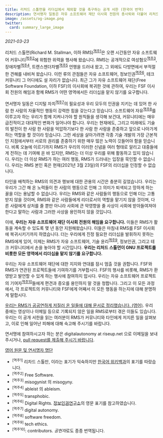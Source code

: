 ```yaml
---
title: 리처드 스톨먼을 리더십에서 제외할 것을 촉구하는 공개 서한 (한국어 번역)
description: 연서명자 일동은 자유 소프트웨어 재단 이사회 전원의 총사퇴와 더불어 리처드 스톨먼이 리더십에서 제외될 것을 촉구합니다. 우리는 더 이상 그의 행동으로 인해 고통받지 않을 것이며, 그에게 리더십을 맡기지 않을 것이며, 그의 위험한 사상을 받아들이거나 그를 포용하지 않을 것입니다.
image: /assets/og-image.png
twitter:
  card: summary_large_image
---
```


*2021-03-23*

리처드 스톨먼(Richard M. Stallman, 이하 RMS)<sup>[역주1](#역주1)</sup>은 오랜 시간동안 자유 소프트웨어 커뮤니티<sup>[역주2](#역주2)</sup>에 위험한 위력을 행사해 왔습니다. RMS는 공개적으로 여성혐오<sup>[역주3](#역주3)</sup>, 장애차별<sup>[역주4](#역주4)</sup>, 트랜스젠더차별<sup>[역주5](#역주5)</sup> 언행을 드러내 왔고, 그 외에도 다방면에서 부적절한 견해를 내비쳐 왔습니다. 이런 류의 관점들은 자유 소프트웨어, 정보인권<sup>[역주6](#역주6)</sup>, 테크 커뮤니티 그 어디에도 설 자리가 없습니다. 최근 그가 자유 소프트웨어 재단(Free Software Foundation, 이하 FSF)의 이사회에 복귀한 것에 관하여, 우리는 FSF 이사회 전원의 해임과 함께 RMS가 어떤 영역에서든 리더십을 맡지 않기를 요구합니다.

연서명자 일동은 디지털 자치<sup>[역주7](#역주7)</sup>의 필요성과 우리 모두의 인권을 지키는 데 있어 한 사람 한 사람의 자율적인 행동이 강력한 힘을 갖는다고 믿습니다. 소프트웨어 자유<sup>[역주8](#역주8)</sup>를 이루고자 하는 우리가 함께 지켜나가야 할 원칙들을 생각해 보건대, 커뮤니티에는 매우 급진적이고 대대적인 변화가 일어나야 합니다. 우리는 현재에도, 그리고 미래에도 기술의 발전이 한 사람 한 사람을 억압하기보다 한 사람 한 사람을 존중하고 앞으로 나아가게 하는 역할을 할 것이라 믿습니다. 그런 세상을 살아가려면 각종 기술 개발의 가장 근본적인 지점에서부터 서로의 권리를 존중하기 위한 매우 많은 노력이 깃들어야 함을 믿습니다. 비록 오늘에 이르기까지 RMS가 우리의 이러한 신념을 여러 형태로 알리고 대중들에게 전하는 데 기여해 온 바 있지만, RMS는 더 이상 우리를 위해 활동하고 있지 않습니다. 우리는 더 이상 RMS가 하는 여러 행동, RMS가 드러내는 입장을 묵인할 수 없습니다. 우리는 RMS 본인 혹은 현재(2021년 3월 23일)의 FSF의 리더십을 인정할 수 없습니다.

타인을 배척하는 RMS의 의견과 행보에 대한 관용의 시간은 충분히 길었습니다. 우리는 우리가 그간 해 온 노력들이 한 사람의 행동으로 인해 그 의미가 퇴색되고 망하게 하는 꼴을 더는 용납할 수 없습니다. 우리는 RMS와 같은 사람들의 행동으로 인해 더는 고통받지 않을 것이며, RMS와 같은 사람들에게 리더로서의 역할을 맡기지 않을 것이며, 다른 사람에게 상처를 줄 뿐만 아니라 사회에 큰 악영향을 줄 사상이 사회에 받아들여져야 한다고 말하는 사람과 그러한 사상을 용인하지 않을 것입니다. 

이에, **우리는 자유 소프트웨어 재단 이사회 전원의 해임을 요구합니다.** 이들은 RMS가 활동을 계속할 수 있도록 몇 년 동안 지원해왔습니다. 이들은 마침내 RMS를 FSF 이사회에 복귀시키기까지 하였습니다. 더는 우리에게 진정 필요한 리더십을 발휘하지 못하는 RMS에게 있어, 이제는 RMS가 자유 소프트웨어, 기술 윤리<sup>[역주9](#역주9)</sup>, 정보인권, 그리고 테크 커뮤니티에서 손을 놓아야 할 시간입니다. **우리는 리처드 스톨먼이 GNU 프로젝트를 비롯한 모든 영역에서 리더십을 맡지 않기를 요구합니다.**

우리는 자유 소프트웨어 재단에 대한 지지와 연대를 잠시 멈출 것을 권합니다. FSF와 RMS가 연관된 프로젝트들에 기여하기를 거부합시다. FSF의 행사를 비롯해, RMS가 환영받고 발언할 수 있게 하는 행사에 참여하지 맙시다. 우리는 자유 소프트웨어 프로젝트의 기여자<sup>[역주10](#역주10)</sup>들에게 편견과 증오를 용인하지 말 것을 청합니다. 그리고 이 모든 과정에서, 각 프로젝트의 커뮤니티와 FSF에게 어째서 이 모든 행동을 하는지에 대해 분명하게 말합시다.

[우리는 RMS가 공공연하게 저질러 온 일들에 대해 문서로 정리했습니다. (영어)][1]. 우리 중에는 영상이나 이메일 등으로 기록되지 않은 일을 RMS로부터 겪은 이들도 있습니다. 우리는 이 공개 서한을 읽는 여러분이 RMS가 커뮤니티와 타인에게 저지른 일을 살펴보고, 이로 인해 일어난 피해에 대해 숙고해 주시기를 바랍니다.

[1]: https://rms-open-letter.github.io/appendix

연서명에 참여하시고자 하는 분은 digitalautonomy at riseup.net 으로 이메일을 보내 주시거나, [pull request를 제출해 주시기 바랍니다](https://github.com/rms-open-letter/rms-open-letter.github.io/pulls).

[영어 원문 및 연서명자 명단](https://rms-open-letter.github.io)

* <a name="역주1"><sup>[역주1]</sup></a> 리차드 스톨만, 이라는 표기가 익숙하지만 [한국어 위키백과](https://ko.wikipedia.org/wiki/%EB%A6%AC%EC%B2%98%EB%93%9C_%EC%8A%A4%ED%86%A8%EB%A8%BC)의 표기를 따랐습니다.
* <a name="역주2"><sup>[역주2]</sup></a> Free Software.
* <a name="역주3"><sup>[역주3]</sup></a> misogynist 의 misogyny.
* <a name="역주4"><sup>[역주4]</sup></a> ableist 의 ableism.
* <a name="역주5"><sup>[역주5]</sup></a> transphobic.
* <a name="역주6"><sup>[역주6]</sup></a> Digital Rights. [정보인권연구소](https://idr.jinbo.net/)의 영문 표기를 참고하였습니다.
* <a name="역주7"><sup>[역주7]</sup></a> digital autonomy.
* <a name="역주8"><sup>[역주8]</sup></a> software freedom.
* <a name="역주9"><sup>[역주9]</sup></a> tech ethics.
* <a name="역주10"><sup>[역주10]</sup></a>: contributors. *공헌자*로도 종종 번역됩니다.

